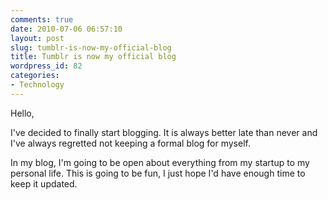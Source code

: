 ```yaml
---
comments: true
date: 2010-07-06 06:57:10
layout: post
slug: tumblr-is-now-my-official-blog
title: Tumblr is now my official blog
wordpress_id: 82
categories:
- Technology
---
```


Hello,




I've decided to finally start blogging. It is always better late than never and I've always regretted not keeping a formal blog for myself.




In my blog, I'm going to be open about everything from my startup to my personal life. This is going to be fun, I just hope I'd have enough time to keep it updated.
